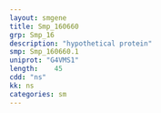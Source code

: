 ```yaml
---
layout: smgene
title: Smp_160660
grp: Smp_16
description: "hypothetical protein"
smp: Smp_160660.1
uniprot: "G4VMS1"
length:    45
cdd: "ns"
kk: ns
categories: sm
---
```


